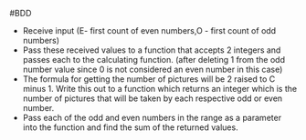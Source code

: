
#BDD
- Receive input (E- first count of even numbers,O - first count of odd numbers)
- Pass these received values to a function that accepts 2 integers and passes 
each to the calculating function. (after deleting 1 from the odd number value since 0
is not considered an even number in this case)
- The formula for getting the number of pictures will be 2 raised to C minus 1. 
Write this out to a function which returns an integer which is the number of pictures that
will be taken by each respective odd or even number.  
- Pass each of the odd and even numbers in the range as a parameter into the function
and find the sum of the returned values.
